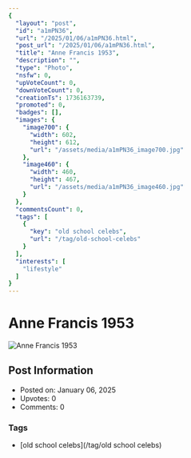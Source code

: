 ```yaml
---
{
  "layout": "post",
  "id": "a1mPN36",
  "url": "/2025/01/06/a1mPN36.html",
  "post_url": "/2025/01/06/a1mPN36.html",
  "title": "Anne Francis 1953",
  "description": "",
  "type": "Photo",
  "nsfw": 0,
  "upVoteCount": 0,
  "downVoteCount": 0,
  "creationTs": 1736163739,
  "promoted": 0,
  "badges": [],
  "images": {
    "image700": {
      "width": 602,
      "height": 612,
      "url": "/assets/media/a1mPN36_image700.jpg"
    },
    "image460": {
      "width": 460,
      "height": 467,
      "url": "/assets/media/a1mPN36_image460.jpg"
    }
  },
  "commentsCount": 0,
  "tags": [
    {
      "key": "old school celebs",
      "url": "/tag/old-school-celebs"
    }
  ],
  "interests": [
    "lifestyle"
  ]
}
---
```


# Anne Francis 1953

![Anne Francis 1953](/assets/media/a1mPN36_image700.jpg)

## Post Information

- Posted on: January 06, 2025
- Upvotes: 0
- Comments: 0

### Tags

- [old school celebs](/tag/old school celebs)
